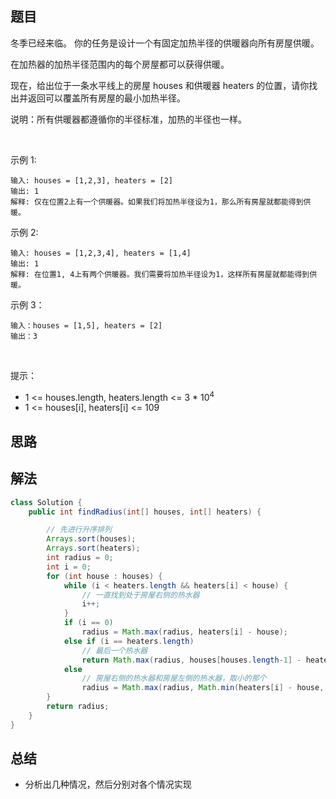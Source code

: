
## 题目

冬季已经来临。 你的任务是设计一个有固定加热半径的供暖器向所有房屋供暖。

在加热器的加热半径范围内的每个房屋都可以获得供暖。

现在，给出位于一条水平线上的房屋 houses 和供暖器 heaters 的位置，请你找出并返回可以覆盖所有房屋的最小加热半径。

说明：所有供暖器都遵循你的半径标准，加热的半径也一样。

 

示例 1:

    输入: houses = [1,2,3], heaters = [2]
    输出: 1
    解释: 仅在位置2上有一个供暖器。如果我们将加热半径设为1，那么所有房屋就都能得到供暖。
示例 2:

    输入: houses = [1,2,3,4], heaters = [1,4]
    输出: 1
    解释: 在位置1, 4上有两个供暖器。我们需要将加热半径设为1，这样所有房屋就都能得到供暖。
示例 3：

    输入：houses = [1,5], heaters = [2]
    输出：3
 

提示：

- 1 <= houses.length, heaters.length <= 3 * 10<sup>4</sup>
- 1 <= houses[i], heaters[i] <= 109


## 思路



## 解法
```java
class Solution {
    public int findRadius(int[] houses, int[] heaters) {

        // 先进行升序排列
        Arrays.sort(houses);
        Arrays.sort(heaters);
        int radius = 0;
        int i = 0;
        for (int house : houses) {
            while (i < heaters.length && heaters[i] < house) {
                // 一直找到处于房屋右侧的热水器
                i++;
            }
            if (i == 0)
                radius = Math.max(radius, heaters[i] - house);
            else if (i == heaters.length)
                // 最后一个热水器
                return Math.max(radius, houses[houses.length-1] - heaters[heaters.length-1]);
            else
                // 房屋右侧的热水器和房屋左侧的热水器，取小的那个
                radius = Math.max(radius, Math.min(heaters[i] - house, house - heaters[i - 1]));
        }
        return radius;
    }
}

```

## 总结

- 分析出几种情况，然后分别对各个情况实现 
